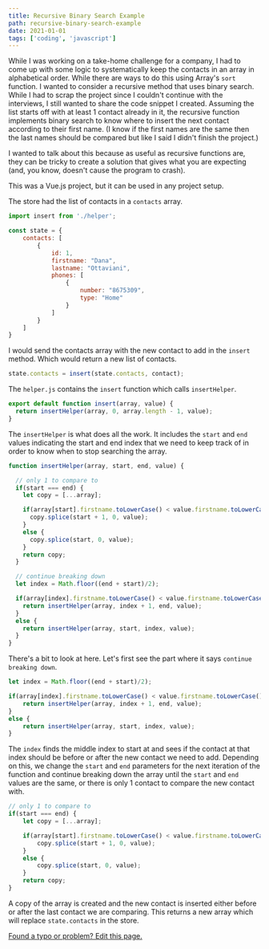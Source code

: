 ```yaml
---
title: Recursive Binary Search Example
path: recursive-binary-search-example
date: 2021-01-01
tags: ['coding', 'javascript']
---
```


While I was working on a take-home challenge for a company, I had to come up with some logic to systematically keep the contacts in an array in alphabetical order. While there are ways to do this using Array's `sort` function. I wanted to consider a recursive method that uses binary search. While I had to scrap the project since I couldn't continue with the interviews, I still wanted to share the code snippet I created. Assuming the list starts off with at least 1 contact already in it, the recursive function implements binary search to know where to insert the next contact according to their first name. (I know if the first names are the same then the last names should be compared but like I said I didn't finish the project.)

I wanted to talk about this because as useful as recursive functions are, they can be tricky to create a solution that gives what you are expecting (and, you know, doesn't cause the program to crash).

This was a Vue.js project, but it can be used in any project setup.

The store had the list of contacts in a `contacts` array.

```js
import insert from './helper';

const state = {
    contacts: [
        {
            id: 1,
            firstname: "Dana",
            lastname: "Ottaviani",
            phones: [
                {
                    number: "8675309",
                    type: "Home"
                }
            ]
        }
    ]
}
```

I would send the contacts array with the new contact to add in the `insert` method. Which would return a new list of contacts.
```js
state.contacts = insert(state.contacts, contact);
```

The `helper.js` contains the `insert` function which calls `insertHelper`.

```js
export default function insert(array, value) {
  return insertHelper(array, 0, array.length - 1, value);
}
```

The `insertHelper` is what does all the work. It includes the `start` and `end` values indicating the start and end index that we need to keep track of in order to know when to stop searching the array.

```js
function insertHelper(array, start, end, value) {

  // only 1 to compare to
  if(start === end) {
    let copy = [...array];

    if(array[start].firstname.toLowerCase() < value.firstname.toLowerCase()) {
      copy.splice(start + 1, 0, value);
    }
    else {
      copy.splice(start, 0, value);
    }
    return copy;
  }

  // continue breaking down
  let index = Math.floor((end + start)/2);

  if(array[index].firstname.toLowerCase() < value.firstname.toLowerCase()) {
    return insertHelper(array, index + 1, end, value);
  }
  else {
    return insertHelper(array, start, index, value);
  }
}
```

There's a bit to look at here. Let's first see the part where it says `continue breaking down`.

```js
let index = Math.floor((end + start)/2);

if(array[index].firstname.toLowerCase() < value.firstname.toLowerCase()) {
    return insertHelper(array, index + 1, end, value);
}
else {
    return insertHelper(array, start, index, value);
}
```

The `index` finds the middle index to start at and sees if the contact at that index should be before or after the new contact we need to add. Depending on this, we change the `start` and `end` parameters for the next iteration of the function and continue breaking down the array until the `start` and `end` values are the same, or there is only 1 contact to compare the new contact with.

```js
// only 1 to compare to
if(start === end) {
    let copy = [...array];

    if(array[start].firstname.toLowerCase() < value.firstname.toLowerCase()) {
        copy.splice(start + 1, 0, value);
    }
    else {
        copy.splice(start, 0, value);
    }
    return copy;
}
```

A copy of the array is created and the new contact is inserted either before or after the last contact we are comparing. This returns a new array which will replace `state.contacts` in the store.

[Found a typo or problem? Edit this page.](https://github.com/Dana94/website/blob/master/blog/2021-01-01-recursive-binary-search-example.md)
